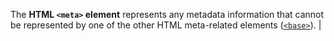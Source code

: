 The **HTML `<meta>` element** represents any metadata information that cannot be represented by one of the other HTML meta-related elements ([`<base>`](/en-US/docs/Web/HTML/Element/base "The HTML <base> element specifies the base URL to use for all relative URLs contained within a document. There can be only one <base> element in a document.")). |

